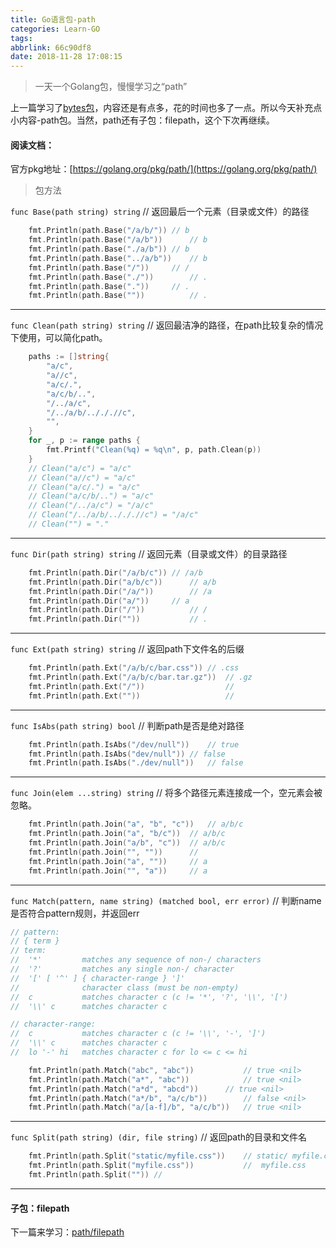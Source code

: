 ```yaml
---
title: Go语言包-path
categories: Learn-GO
tags: 
abbrlink: 66c90df8
date: 2018-11-28 17:08:15
---
```


> 一天一个Golang包，慢慢学习之“path”

上一篇学习了[bytes包](./dab4275.html)，内容还是有点多，花的时间也多了一点。所以今天补充点小内容-path包。当然，path还有子包：filepath，这个下次再继续。

#### 阅读文档：

官方pkg地址：[https://golang.org/pkg/path/](https://golang.org/pkg/path/)

> 包方法

`func Base(path string) string`
// 返回最后一个元素（目录或文件）的路径

```Go
	fmt.Println(path.Base("/a/b/"))	// b
	fmt.Println(path.Base("/a/b"))		// b
	fmt.Println(path.Base("./a/b"))	// b
	fmt.Println(path.Base("../a/b"))	// b
	fmt.Println(path.Base("/"))		// /
	fmt.Println(path.Base("./"))		// .
	fmt.Println(path.Base("."))		// .
	fmt.Println(path.Base(""))			// .
```

<!---more--->

***

`func Clean(path string) string`
// 返回最洁净的路径，在path比较复杂的情况下使用，可以简化path。

```Go
	paths := []string{
		"a/c",
		"a//c",
		"a/c/.",
		"a/c/b/..",
		"/../a/c",
		"/../a/b/../././/c",
		"",
	}
	for _, p := range paths {
		fmt.Printf("Clean(%q) = %q\n", p, path.Clean(p))
	}
	// Clean("a/c") = "a/c"
	// Clean("a//c") = "a/c"
	// Clean("a/c/.") = "a/c"
	// Clean("a/c/b/..") = "a/c"
	// Clean("/../a/c") = "/a/c"
	// Clean("/../a/b/../././/c") = "/a/c"
	// Clean("") = "."
```
***

`func Dir(path string) string`
// 返回元素（目录或文件）的目录路径

```Go
	fmt.Println(path.Dir("/a/b/c"))	// /a/b
	fmt.Println(path.Dir("a/b/c"))		// a/b
	fmt.Println(path.Dir("/a/"))		// /a
	fmt.Println(path.Dir("a/"))		// a
	fmt.Println(path.Dir("/"))			// /
	fmt.Println(path.Dir(""))			// .
```
***

`func Ext(path string) string`
// 返回path下文件名的后缀

```Go
	fmt.Println(path.Ext("/a/b/c/bar.css"))	// .css
	fmt.Println(path.Ext("/a/b/c/bar.tar.gz"))	// .gz
	fmt.Println(path.Ext("/"))					//
	fmt.Println(path.Ext(""))					//
```
***

`func IsAbs(path string) bool`
// 判断path是否是绝对路径

```Go
	fmt.Println(path.IsAbs("/dev/null"))	// true
	fmt.Println(path.IsAbs("dev/null"))	// false
	fmt.Println(path.IsAbs("./dev/null"))	// false
```
***

`func Join(elem ...string) string`
// 将多个路径元素连接成一个，空元素会被忽略。

```Go
	fmt.Println(path.Join("a", "b", "c"))	// a/b/c
	fmt.Println(path.Join("a", "b/c"))	// a/b/c
	fmt.Println(path.Join("a/b", "c"))	// a/b/c
	fmt.Println(path.Join("", ""))		//
	fmt.Println(path.Join("a", ""))		// a
	fmt.Println(path.Join("", "a"))		// a
```
***

`func Match(pattern, name string) (matched bool, err error)`
// 判断name是否符合pattern规则，并返回err

```Go
// pattern:
// { term }
// term:
//	'*'         matches any sequence of non-/ characters
//	'?'         matches any single non-/ character
//	'[' [ '^' ] { character-range } ']'
//	            character class (must be non-empty)
//	c           matches character c (c != '*', '?', '\\', '[')
//	'\\' c      matches character c

// character-range:
//	c           matches character c (c != '\\', '-', ']')
//	'\\' c      matches character c
//	lo '-' hi   matches character c for lo <= c <= hi

	fmt.Println(path.Match("abc", "abc"))			// true <nil>
	fmt.Println(path.Match("a*", "abc"))			// true <nil>
	fmt.Println(path.Match("a*d", "abcd"))		// true <nil>
	fmt.Println(path.Match("a*/b", "a/c/b"))		// false <nil>
	fmt.Println(path.Match("a/[a-f]/b", "a/c/b"))	// true <nil>
```
***

`func Split(path string) (dir, file string)`
// 返回path的目录和文件名

```Go
	fmt.Println(path.Split("static/myfile.css"))	// static/ myfile.css
	fmt.Println(path.Split("myfile.css"))			//  myfile.css
	fmt.Println(path.Split(""))	//
```
***

#### 子包：filepath

下一篇来学习：[path/filepath](./6ac47315.html)


